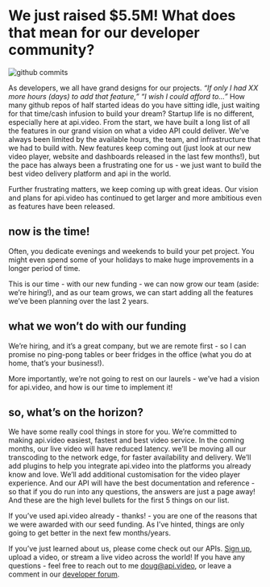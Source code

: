 # We just raised $5.5M! What does that mean for our developer community?

![github commits](https://apivideo.github.io/images/github.png)

As developers, we all have grand designs for our projects.  *“If only I had XX more hours (days) to add that feature,”*  *“I wish I could afford to…”*  How many github repos of half started ideas do you have sitting idle, just waiting for that time/cash infusion to build your dream?  Startup life is no different, especially here at api.video. From the start, we have built a long list of all the features in our grand vision on what a video API could deliver. We’ve always been limited by the available hours, the team, and infrastructure that we had to build with.  New features keep coming out (just look at our new video player, website and dashboards released in the last few months!), but the pace has always been a frustrating one for us - we just want to build the best video delivery platform and api in the world.

Further frustrating matters, we keep coming up with great ideas.  Our vision and plans for api.video has continued to get larger and more ambitious even as features have been released.

## now is the time!

Often, you dedicate evenings and weekends to build your pet project. You might even spend some of your holidays to make huge improvements in a longer period of time.

This is our time - with our new funding - we can now grow our team (aside: we’re hiring!), and as our team grows, we can start adding all the features we’ve been planning over the last 2 years.

## what we won’t do with our funding

We’re hiring, and it’s a great company, but we are remote first - so I can promise no ping-pong tables or beer fridges in the office (what you do at home, that’s your business!).

More importantly, we’re not going to rest on our laurels - we’ve had a vision for api.video, and how is our time to implement it!

## so, what’s on the horizon?

We have some really cool things in store for you.  We’re committed to making api.video easiest, fastest and best video service.  In the coming months, our live video will have reduced latency. we’ll be moving all our transcoding to the network edge, for faster availability and delivery.  We’ll add plugins to help you integrate api.video into the platforms you already know and love.  We’ll add additional customisation for the video player experience. And our API will have the best documentation and reference - so that if you do run into any questions, the answers are just a page away!  And these are the high level bullets for the first 5 things on our list.

If you’ve used api.video already - thanks! - you are one of the reasons that we were awarded with our seed funding.  As I’ve hinted, things are only going to get better in the next few months/years.

If you’ve just learned about us, please come check out our APIs. [Sign up](http://my.api.video/register/community), upload a video, or stream a live video across the world! If you have any questions - feel free to reach out to me doug@api.video, or leave a comment in our [developer forum](https://community.api.video/).
